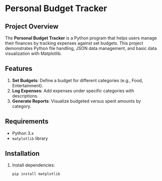 # Personal Budget Tracker

## Project Overview
The **Personal Budget Tracker** is a Python program that helps users manage their finances by tracking expenses against set budgets. This project demonstrates Python file handling, JSON data management, and basic data visualization with Matplotlib.

## Features
1. **Set Budgets**: Define a budget for different categories (e.g., Food, Entertainment).
2. **Log Expenses**: Add expenses under specific categories with descriptions.
3. **Generate Reports**: Visualize budgeted versus spent amounts by category.

## Requirements
- Python 3.x
- `matplotlib` library

## Installation
1. Install dependencies:
   ```bash
   pip install matplotlib
